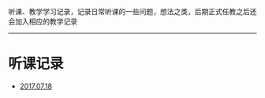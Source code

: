听课、教学学习记录，记录日常听课的一些问题，想法之类，后期正式任教之后还会加入相应的教学记录

---

# 听课记录

 - [2017.07.18](Attending/2017.07.18.md)